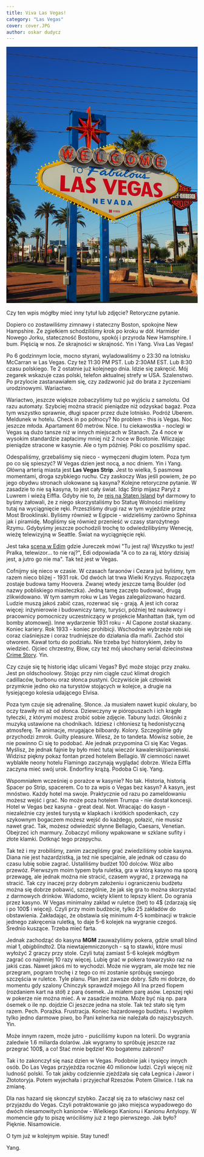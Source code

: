 ```yaml
---
title: Viva Las Vegas!
category: "Las Vegas"
cover: cover.JPG
author: oskar dudycz
---
```


![front](front.JPG)

Czy ten wpis mógłby mieć inny tytuł lub zdjęcie? Retoryczne pytanie. 

Dopiero co zostawiliśmy zimnawy i stateczny Boston, spokojne New Hampshire. Ze zgiełkiem schodziliśmy krok po kroku w dół. Harmider Nowego Jorku, stateczność Bostonu, spokój i przyroda New Hamsphire. I bum. Pięścią w nos. Ze skrajności w skrajność. Yin i Yang. Viva Las Vegas!

Po 6 godzinnym locie, mocno styrani, wyladowaliśmy o 23:30 na lotnisku McCarran w Las Vegas. Czy też 11:30 PM PST. Lub 2:30AM EST. Lub 8:30 czasu polskiego. Te 2 ostatnie już kolejnego dnia. Idzie się zakręcić. Mój zegarek wskazuje czas polski, telefon aktualnej strefy w USA. Szalenstwo. Po przylocie zastanawiałem się, czy zadzwonić już do brata z życzeniami urodzinowymi. Wariactwo.

Wariactwo, jeszcze większe zobaczyliśmy tuż po wyjściu z samolotu. Od razu automaty. Szybciej można stracić pieniądze niż odzyskać bagaż. Poza tym wszystko sprawnie, długi spacer przez duże lotnisko. Podróż Uberem. Meldunek w hotelu. Check in po północy? No problem - this is Vegas. Noc jeszcze młoda. Apartament 60 metrów. Nice. I tu ciekawostka - noclegi w Vegas są dużo tansze niż w innych miejscach w Stanach. Za 4 noce w wysokim standardzie zapłacimy mniej niż 2 noce w Bostonie. Wliczając pieniądze stracone w kasynie. Ale o tym później. Póki co poszliśmy spać.

Odespaliśmy, grzebaliśmy się nieco - wymęczeni długim lotem. Poza tym po co się spieszyć? W Vegas dzien jest nocą, a noc dniem. Yin i Yang. Główną arterią miasta jest **Las Vegas Strip**. Jest to wielka, 5 pasmowa momentami, droga szybkiego ruchu. Czy zaskoczy Was jeśli powiem, że po jego obydwu stronach ulokowane są kasyna? Kolejne retoryczne pytanie. W zasadzie to nie są kasyna, to jest cały świat. Idąc Strip mijasz Paryż z Luwrem i wieżą Eiffla. Gdyby nie to, że [rejs na Staten Island](/cos-sie-konczy-cos-zaczyna) był darmowy to byśmy żałowali, że z niego skorzystaliśmy bo Statuę Wolności mieliśmy tutaj na wyciągnięcie ręki. Przeszliśmy drugi raz w tym wyjeździe przez Most Brooklinski. Byliśmy również w Egipcie - widzieliśmy zarówno Sphinxa jak i piramidę. Mogliśmy się również przenieść w czasy starożytnego Rzymu. Gdybyśmy jeszcze pochodzili trochę to odwiedzilibyśmy Wenecję, wieżę telewizyjną w Seattle. Świat na wyciągnięcie ręki.

Jest taka [scena w Edim](https://youtu.be/4qWt9HvtNvo?t=755) gdzie Jureczek mówi "Tu jest raj! Wszystko tu jest! Pralka, telewizor... to nie raj?", Edi odpowiada "A co to za raj, który dzisiaj jest, a jutro go nie ma". Tak też jest w Vegas. 

Cofnijmy się nieco w czasie. W czasach faraonów i Cezara już byliśmy, tym razem nieco bliżej - 1931 rok. Od dwóch lat trwa Wielki Kryzys. Rozpoczęta zostaje budowa tamy Hoovera. Zwanej wtedy jeszcze tamą Boulder (od nazwy pobliskiego miasteczka). Jedną tamę zaczęto budować, drugą zlikwidowano. W tym samym roku w Las Vegas zalegalizowano hazard. Ludzie muszą jakoś zabić czas, rozerwać się - grają. A jest ich coraz więcej: inżynierowie i budowniczy tamy, turyści, później też naukowcy i pracownicy pomocniczy uczestniczący w projekcie Manhattan (tak, tym od bomby atomowej).
Inne wydarzenie 1931 roku - Al Capone został skazany. Koniec kariery. Rok 1933 - koniec prohibicji. Wschodnie wybrzeże robi się coraz ciaśniejsze i coraz trudniejsze do działania dla mafii. Zachód stoi otworem. Kawał tortu do podziału.
Nie trzeba być historykiem, żeby to wiedzieć. Ojciec chrzestny, Blow, czy też mój ukochany serial dziecinstwa [Crime Story](https://www.youtube.com/watch?v=Is5ofSHZWTM). Yin.

Czy czuje się tę historię idąc ulicami Vegas? Być może stojąc przy znaku. Jest pn oldschoolowy. Stojąc przy nim ciągle czuć klimat drogich cadillaców, burbonu oraz słonca pustyni. Oczywiście jak człowiek przymknie jedno oko na turystów stojących w kolejce, a drugie na łysiejącego kolesia udającego Elvisa.

Poza tym czuje się adrenalinę. Słonce. Ja musiałem nawet kupić okulary, bo oczy łzawiły mi aż od słonca. Dziewczyny w pióropuszach i ich krągłe tyłeczki, z którymi możesz zrobić sobie zdjęcie. Tabuny ludzi. Głośniki z muzyką ustawione na chodnikach. Idziesz i chłoniesz tą hedonistyczną atmosferę. Te animacje, mrugające bilboardy. Kolory. Szczególnie gdy przychodzi zmrok. Guilty pleasure. Wiesz, że to tandeta. Mówisz sobie, że nie powinno Ci się to podobać. Ale jednak przypomina Ci się Kac Vegas. Myślisz, że jednak fajnie by było mieć tutaj wieczór kawalerski/panienski. Widzisz piękny pokaz fontan przed hotelem Bellagio. W ciemności nawet wyblakłe neony hotelu Flamingo zaczynają wyglądać dobrze. Wieża Eiffla zaczyna mieć swój urok. Endorfiny krążą. Podoba Ci się. Yang.

Wspomniałem wcześniej o porażce w kasynie? No tak. Historia, historią. Spacer po Strip, spacerem. Co to za wpis o Vegas bez kasyn? A kasyn, jest mnóstwo. Każdy hotel ma swoje. Praktycznie od razu po zameldowaniu możesz wejść i grać. No może poza hotelem Trumpa - nie dostał koncesji. Hotel w Vegas bez kasyna - great deal. Not. Wracając do kasyn - niezależnie czy jesteś turystą w klapkach i krótkich spodenkach, czy szykownym bogaczem możesz wejść do każdego, połazić, nie musisz nawet grać. Tak, możesz odwiedzić słynne Bellagio, Caesars, Venetian. Obejrzeć ich marmury. Zobaczyć miliony wpakowane w szklane sufity i złote klamki. Dotknąć tego przepychu.

Tak też i my zrobiliśmy, zanim zaczęliśmy grać zwiedziliśmy sobie kasyna. Diana nie jest hazardzistką, ja też nie specjalnie, ale jednak od czasu do czasu lubię sobie zagrać. Ustaliliśmy budżet 100 dolców. Wóz albo przewóz. Pierwszym moim typem była ruletka, gra w którą kasyno ma sporą przewagę, ale jednak można nie stracić, czasem wygrać, z przewagą na stracić. Tak czy inaczej przy dobrym założeniu i ograniczeniu budżetu można się dobrze pobawić, szczególnie, że jak się gra to można skorzystać z darmowych drinków. Wiadomo, wcięty klient to lepszy klient. Do ogrania przez kasyno. W Vegas minimalny zakład w ruletce (bet) to 4$ (zdarzają się i po 100$ i więcej). Czyli przy moim budżecie, tylko 25 zakładów do obstawienia. Zakładając, że obstawia się minimum 4-5 kombinacji w trakcie jednego zakręcenia ruletką, to daje 5-6 kolejek na wygranie czegoś. Średnio kuszące. Trzeba mieć farta. 

Jednak zachodząć do kasyna **MGM** zauważyliśmy pokera, gdzie small blind miał 1$, a big blind to 2$. Dla niewtajemniczonych - są to stawki, które musi wyłożyć 2 graczy przy stole. Czyli tutaj zamiast 5-6 kolejek mógłbym zagrać co najmniej 10 razy więcej. Lubię grać w pokera towarzysko raz na jakiś czas. Nawet jakoś mi to wychodzi. Może nie wygram, ale może tez nie przegram, pogram trochę i z tego co mi zostanie spróbuję swojego szczęścia w ruletce. Tyle planu. Plan jest zawsze dobry. Szło mi dobrze, do momentu gdy szalony Chinczyk sprawdził mojego All Ina przed flopem (rozdaniem kart na stół) z parą ósemek. Ja miałem parę asów. Lepszej ręki w pokerze nie można mieć. A w zasadzie można. Może być nią np. para ósemek o ile np. dojdzie Ci jeszcze jedna na stole. Tak też stało się tym razem. Pech. Porażka. Frustracja. Koniec hazardowego budżetu. I wypiłem tylko jedno darmowe piwo, bo Pani kelnerka nie należała do najszybszych. Yin.

Może innym razem, może jutro - puściliśmy kupon na loterii. Do wygrania zaledwie 1.6 miliarda dolarów. Jak wygramy to spróbuję jeszcze raz przegrać 100$, a co! Stać mnie będzie! Kto bogatemu zabroni?

Tak i to zakonczył się nasz dzien w Vegas. Podobnie jak i tysięcy innych osób. Do Las Vegas przyjeżdża rocznie 40 milionów ludzi. Czyli więcej niż ludność polski. To tak jakby codziennie zjeżdżała się cała Legnica i Jawor i Złototoryja. Potem wyjechała i przyjechał Rzeszów. Potem Gliwice. I tak na zmianę.

Dla nas hazard się skonczył szybko. Zaczął się za to właściwy nasz cel przyjazdu do Vegas. Czyli potraktowanie go jako miejsca wypadowego do dwóch niesamowitych kanionów - Wielkiego Kanionu i Kanionu Antylopy. W momencie gdy to piszę wróciliśmy już z tego pierwszego. Jak było? Pięknie. Nisamowicie.

O tym już w kolejnym wpisie. Stay tuned!

Yang.